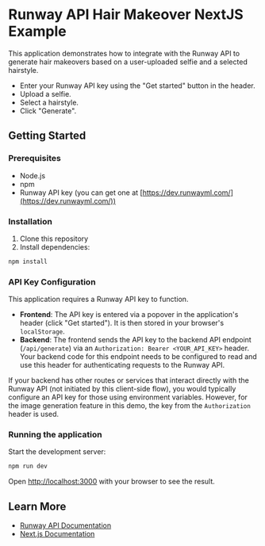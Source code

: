 # Runway API Hair Makeover NextJS Example

This application demonstrates how to integrate with the Runway API to generate hair makeovers based on a user-uploaded selfie and a selected hairstyle.

- Enter your Runway API key using the "Get started" button in the header.
- Upload a selfie.
- Select a hairstyle.
- Click "Generate".

## Getting Started

### Prerequisites

- Node.js
- npm
- Runway API key (you can get one at [https://dev.runwayml.com/](https://dev.runwayml.com/))

### Installation

1. Clone this repository
2. Install dependencies:

```bash
npm install
```

### API Key Configuration

This application requires a Runway API key to function.

- **Frontend**: The API key is entered via a popover in the application's header (click "Get started"). It is then stored in your browser's `localStorage`.
- **Backend**: The frontend sends the API key to the backend API endpoint (`/api/generate`) via an `Authorization: Bearer <YOUR_API_KEY>` header. Your backend code for this endpoint needs to be configured to read and use this header for authenticating requests to the Runway API.

If your backend has other routes or services that interact directly with the Runway API (not initiated by this client-side flow), you would typically configure an API key for those using environment variables. However, for the image generation feature in this demo, the key from the `Authorization` header is used.

### Running the application

Start the development server:

```bash
npm run dev
```

Open [http://localhost:3000](http://localhost:3000) with your browser to see the result.

## Learn More

- [Runway API Documentation](https://docs.runwayml.com/docs/overview)
- [Next.js Documentation](https://nextjs.org/docs)
